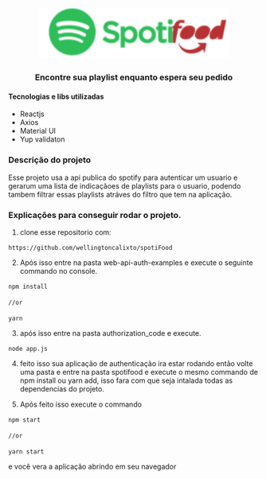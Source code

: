 <h1 align="center">
    <img src="https://github.com/wellingtoncalixto/spotiFood/blob/master/spotifood/src/assets/spotiFoodLogo.png" alt="SpotiFood" style="height: 100px;">
    </br>
   
</h1>
 <h3 align="center">Encontre sua playlist enquanto espera seu pedido </h3>

#### Tecnologias e libs utilizadas

* Reactjs
* Axios
* Material UI
* Yup validaton

### Descrição do projeto

Esse projeto usa a api publica do spotify para autenticar um usuario e gerarum uma lista de indicaçãoes de playlists para o usuario, podendo tambem filtrar essas playlists atráves do filtro que tem na aplicação.


### Explicações para conseguir rodar o projeto.

 1. clone esse repositorio com: 
 ```
 https://github.com/wellingtoncalixto/spotiFood
 ```

 2. Após isso entre na pasta web-api-auth-examples e execute o seguinte commando no console.

 ```
 npm install

 //or

 yarn
 ```

3. após isso entre na pasta authorization_code e execute.

```
node app.js
```

 4. feito isso sua aplicação de authenticação ira estar rodando então volte uma pasta e entre na pasta spotifood e execute o mesmo commando de npm install ou yarn add, isso fara com que seja intalada todas as dependencias do projeto.

 5. Após feito isso execute o commando 
 ```
 npm start 

 //or

 yarn start
 ```

 e você vera a aplicação abrindo em seu navegador 


